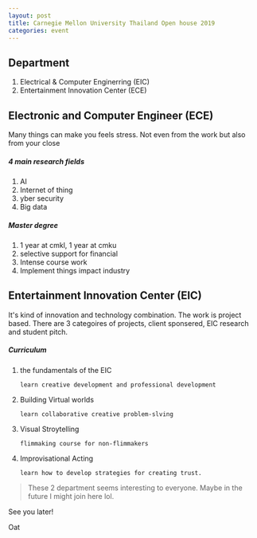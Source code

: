 ```yaml
---
layout: post
title: Carnegie Mellon University Thailand Open house 2019
categories: event
---
```


## Department

1. Electrical & Computer Enginerring (EIC)
2. Entertainment Innovation Center (ECE)

## Electronic and Computer Engineer (ECE)

Many things can make you feels stress. Not even from the work but also from your close

##### 4 main research fields

1. AI
2. Internet of thing
3. yber security
4. Big data

##### Master degree

1. 1 year at cmkl, 1 year at cmku
2. selective support for financial
3. Intense course work
4. Implement things impact industry

## Entertainment Innovation Center (EIC)

It's kind of innovation and technology combination. The work is project based. There are 3 categoires of projects, client sponsered, EIC research and student pitch.

##### Curriculum

1.  the fundamentals of the EIC

        learn creative development and professional development

2.  Building Virtual worlds

        learn collaborative creative problem-slving

3.  Visual Stroytelling

        flimmaking course for non-flimmakers

4.  Improvisational Acting

        learn how to develop strategies for creating trust.

> These 2 department seems interesting to everyone. Maybe in the future I might join here lol.

See you later!

Oat
